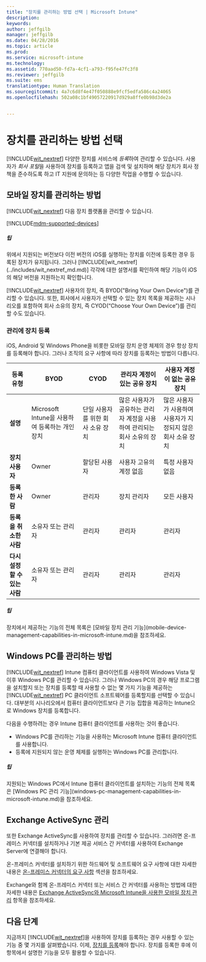 ```yaml
---
title: "장치를 관리하는 방법 선택 | Microsoft Intune"
description: 
keywords: 
author: jeffgilb
manager: jeffgilb
ms.date: 04/28/2016
ms.topic: article
ms.prod: 
ms.service: microsoft-intune
ms.technology: 
ms.assetid: 770aad50-fd7a-4cf1-a793-f95fe47fc3f8
ms.reviewer: jeffgilb
ms.suite: ems
translationtype: Human Translation
ms.sourcegitcommit: 4a7c6d8f4e47f050888e9fcf5edfa586c4a24065
ms.openlocfilehash: 502a08c1bf49057220917d929a8ffe0b98d3de2a


---
```


# 장치를 관리하는 방법 선택
[!INCLUDE[wit_nextref](../includes/wit_nextref_md.md)] 다양한 장치를 서비스에 *등록*하여 관리할 수 있습니다. 사용자가 *회사 포털*을 사용하여 장치를 등록하고 앱을 검색 및 설치하며 해당 장치가 회사 정책을 준수하도록 하고 IT 지원에 문의하는 등 다양한 작업을 수행할 수 있습니다.

## 모바일 장치를 관리하는 방법
[!INCLUDE[wit_nextref](../includes/wit_nextref_md.md)] 다음 장치 플랫폼을 관리할 수 있습니다.

[!INCLUDE[mdm-supported-devices](../includes/mdm-supported-devices.md)]

<div class="alert alert-tip">
  <h5><span class="icon-tip"></span> 팁</h5>
  <p>위에서 지원되는 버전보다 이전 버전의 iOS를 실행하는 장치를 이전에 등록한 경우 등록된 장치가 유지됩니다. 그러나 [!INCLUDE[wit_nextref](../includes/wit_nextref_md.md)] 각각에 대한 설명서를 확인하여 해당 기능이 iOS의 해당 버전을 지원하는지 확인합니다.</p>
</div>

[!INCLUDE[wit_nextref](../includes/wit_nextref_md.md)] 사용자의 장치, 즉 BYOD("Bring Your Own Device")를 관리할 수 있습니다. 또한, 회사에서 사용자가 선택할 수 있는 장치 목록을 제공하는 시나리오를 포함하여 회사 소유의 장치, 즉 CYOD(“Choose Your Own Device”)를 관리할 수도 있습니다.

### 관리에 장치 등록
iOS, Android 및 Windows Phone을 비롯한 모바일 장치 운영 체제의 경우 항상 장치를 등록해야 합니다. 그러나 조직의 요구 사항에 따라 장치를 등록하는 방법이 다릅니다.

|등록 유형|BYOD|CYOD|관리자 계정이 있는 공유 장치|사용자 계정이 없는 공유 장치|
|-------------------|--------|--------|--------------------------------------|----------------------------------------|
|**설명**|Microsoft Intune을 사용하여 등록하는 개인 장치|단일 사용자를 위한 회사 소유 장치|많은 사용자가 공유하는 관리자 계정을 사용하여 관리되는 회사 소유의 장치|많은 사용자가 사용하며 사용자가 지정되지 않은 회사 소유 장치|
|**장치 사용자**|Owner|할당된 사용자|사용자 고유의 계정 없음|특정 사용자 없음|
|**등록한 사람**|Owner|관리자|장치 관리자|모든 사용자|
|**등록을 취소한 사람**|소유자 또는 관리자|관리자|관리자|관리자|
|**다시 설정할 수 있는 사람**|소유자 또는 관리자|관리자|관리자|관리자|

<div class="alert alert-tip">
  <h5><span class="icon-tip"></span> 팁</h5>
  <p>장치에서 제공하는 기능의 전체 목록은 [모바일 장치 관리 기능](mobile-device-management-capabilities-in-microsoft-intune.md)을 참조하세요.</p>
</div>



## Windows PC를 관리하는 방법
[!INCLUDE[wit_nextref](../includes/wit_nextref_md.md)] Intune 컴퓨터 클라이언트를 사용하여 Windows Vista 및 이후 Windows PC를 관리할 수 있습니다. 그러나 Windows PC의 경우 해당 프로그램을 설치할지 또는 장치를 등록할 때 사용할 수 없는 몇 가지 기능을 제공하는 [!INCLUDE[wit_nextref](../includes/wit_nextref_md.md)] PC 클라이언트 소프트웨어를 등록할지를 선택할 수 있습니다. 대부분의 시나리오에서 컴퓨터 클라이언트보다 큰 기능 집합을 제공하는 Intune으로 Windows 장치를 등록합니다.

다음을 수행하려는 경우 Intune 컴퓨터 클라이언트를 사용하는 것이 좋습니다.
<ul>
<li>Windows PC를 관리하는 기능을 사용하는 Microsoft Intune 컴퓨터 클라이언트를 사용합니다.</li>
<li>등록에 지원되지 않는 운영 체제를 실행하는 Windows PC를 관리합니다.</li>
</ul>

<div class="alert alert-tip">
  <h5><span class="icon-tip"></span> 팁</h5>
  <p>지원되는 Windows PC에서 Intune 컴퓨터 클라이언트를 설치하는 기능의 전체 목록은 [Windows PC 관리 기능](windows-pc-management-capabilities-in-microsoft-intune.md)을 참조하세요.</p>
</div>

## Exchange ActiveSync 관리
또한 Exchange ActiveSync를 사용하여 장치를 관리할 수 있습니다. 그러려면 온-프레미스 커넥터를 설치하거나 기본 제공 서비스 간 커넥터를 사용하여 Exchange Server에 연결해야 합니다.

온-프레미스 커넥터를 설치하기 위한 하드웨어 및 소프트웨어 요구 사항에 대한 자세한 내용은 [온-프레미스 커넥터의 요구 사항](/intune/deploy-use/intune-on-premises-exchange-connector#requirements-for-the-on-premises-connector) 섹션을 참조하세요.

Exchange와 함께 온-프레미스 커넥터 또는 서비스 간 커넥터를 사용하는 방법에 대한 자세한 내용은 [Exchange ActiveSync와 Microsoft Intune을 사용한 모바일 장치 관리](/intune/deploy-use/mobile-device-management-with-exchange-activesync-and-microsoft-intune) 항목을 참조하세요.



## 다음 단계
지금까지 [!INCLUDE[wit_nextref](../includes/wit_nextref_md.md)]을 사용하여 장치를 등록하는 경우 사용할 수 있는 기능 중 몇 가지를 살펴봤습니다. 이제, [장치를 등록](/intune/deploy-use/enroll-devices-in-microsoft-intune)해야 합니다. 장치를 등록한 후에 이 항목에서 설명한 기능을 모두 활용할 수 있습니다. <!--lindavr: There's a logical flaw in our "get to know/get started" content. You can take the path in this topic or you can take the path in the What to know before your get started topic. And they don't cover the same ground. -->



<!--HONumber=Jul16_HO3-->


